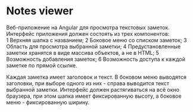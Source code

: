 # Notes viewer

Веб-приложение на Angular для просмотра текстовых заметок.  
Интерфейс приложения должен состоять из трех компонентов:  
1 Верхняя шапка с названием;
2 Боковое меню со списком заметок;
3 Область для просмотра выбранной заметки;
4 Предустановленные заметки хранятся в виде массива объектов, а не в HTML;
5 Возможность добавления заметок; 
6 Возможность доступа к каждой заметке по прямой ссылке.

Каждая заметка имеет заголовок и текст. В боковом меню выводятся заголовки, при выборе одного из них - справа 
выводится текст выбранной заметки.
Интерфейс должен растягиваться на всё окно браузера, при этом шапка имеет фиксированную высоту, а боковое меню - фиксированную ширину.
